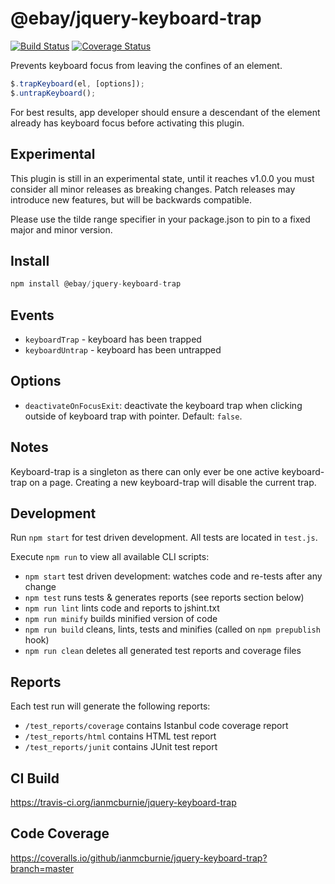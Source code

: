 # @ebay/jquery-keyboard-trap

<p>
    <a href="https://travis-ci.org/ianmcburnie/jquery-keyboard-trap"><img src="https://api.travis-ci.org/ianmcburnie/jquery-keyboard-trap.svg?branch=master" alt="Build Status" /></a>
    <a href='https://coveralls.io/github/ianmcburnie/jquery-keyboard-trap?branch=master'><img src='https://coveralls.io/repos/ianmcburnie/jquery-keyboard-trap/badge.svg?branch=master&service=github' alt='Coverage Status' /></a>
</p>

Prevents keyboard focus from leaving the confines of an element.

```js
$.trapKeyboard(el, [options]);
$.untrapKeyboard();
```

For best results, app developer should ensure a descendant of the element
already has keyboard focus before activating this plugin.

## Experimental

This plugin is still in an experimental state, until it reaches v1.0.0 you must
consider all minor releases as breaking changes. Patch releases may introduce
new features, but will be backwards compatible.

Please use the tilde range specifier in your package.json to pin to a fixed
major and minor version.

## Install

```js
npm install @ebay/jquery-keyboard-trap
```

## Events

* `keyboardTrap` - keyboard has been trapped
* `keyboardUntrap` - keyboard has been untrapped

## Options

* `deactivateOnFocusExit`: deactivate the keyboard trap when clicking outside of
keyboard trap with pointer. Default: `false`.

## Notes

Keyboard-trap is a singleton as there can only ever be one active keyboard-trap
on a page. Creating a new keyboard-trap will disable the current trap.

## Development

Run `npm start` for test driven development. All tests are located in `test.js`.

Execute `npm run` to view all available CLI scripts:

* `npm start` test driven development: watches code and re-tests after any change
* `npm test` runs tests & generates reports (see reports section below)
* `npm run lint` lints code and reports to jshint.txt
* `npm run minify` builds minified version of code
* `npm run build` cleans, lints, tests and minifies (called on `npm prepublish` hook)
* `npm run clean` deletes all generated test reports and coverage files

## Reports

Each test run will generate the following reports:

* `/test_reports/coverage` contains Istanbul code coverage report
* `/test_reports/html` contains HTML test report
* `/test_reports/junit` contains JUnit test report

## CI Build

https://travis-ci.org/ianmcburnie/jquery-keyboard-trap

## Code Coverage

https://coveralls.io/github/ianmcburnie/jquery-keyboard-trap?branch=master
